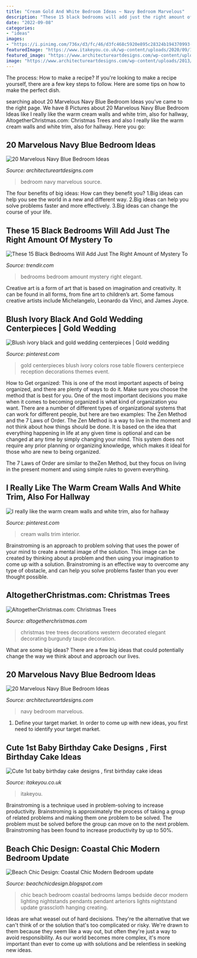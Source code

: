 ```yaml
---
title: "Cream Gold And White Bedroom Ideas ~ Navy Bedroom Marvelous"
description: "These 15 black bedrooms will add just the right amount of mystery to"
date: "2022-09-08"
categories:
- "ideas"
images:
- "https://i.pinimg.com/736x/d3/fc/46/d3fc468c5920e895c28324b194370993--cream-walls-white-trim.jpg"
featuredImage: "https://www.itakeyou.co.uk/wp-content/uploads/2020/09/1st-brithday-cake-2-531x1024.jpg"
featured_image: "https://www.architectureartdesigns.com/wp-content/uploads/2013/12/947-630x822.jpg"
image: "https://www.architectureartdesigns.com/wp-content/uploads/2013/12/1934.jpg"
---
```



The process: How to make a recipe?
If you're looking to make a recipe yourself, there are a few key steps to follow. Here are some tips on how to make the perfect dish.

	

		
searching about 20 Marvelous Navy Blue Bedroom Ideas you've came to the right page. We have 8 Pictures about 20 Marvelous Navy Blue Bedroom Ideas like I really like the warm cream walls and white trim, also for hallway, AltogetherChristmas.com: Christmas Trees and also I really like the warm cream walls and white trim, also for hallway. Here you go:
		
    
## 20 Marvelous Navy Blue Bedroom Ideas

<img loading=lazy src="https://www.architectureartdesigns.com/wp-content/uploads/2013/12/947-630x822.jpg" onerror="this.onerror=null;this.src='https://tse3.mm.bing.net/th?id=OIP.pxrPYW9Sp3dFgUqP8zm67gHaJq&amp;pid=15.1';" alt="20 Marvelous Navy Blue Bedroom Ideas">

_Source: architectureartdesigns.com_

>bedroom navy marvelous source. 

	

The four benefits of big ideas: How can they benefit you?
1.Big ideas can help you see the world in a new and different way.
2.Big ideas can help you solve problems faster and more effectively.
3.Big ideas can change the course of your life.

    
## These 15 Black Bedrooms Will Add Just The Right Amount Of Mystery To

<img loading=lazy src="https://cdn.trendir.com/wp-content/uploads/2017/11/trendy-black-bedroom.jpg" onerror="this.onerror=null;this.src='https://tse2.mm.bing.net/th?id=OIP.jaxzhvxhq2ac83oyuCsZcgHaJ3&amp;pid=15.1';" alt="These 15 Black Bedrooms Will Add Just The Right Amount of Mystery To">

_Source: trendir.com_

>bedrooms bedroom amount mystery right elegant. 

	

Creative art is a form of art that is based on imagination and creativity. It can be found in all forms, from fine art to children’s art. Some famous creative artists include Michelangelo, Leonardo da Vinci, and James Joyce.

    
## Blush Ivory Black And Gold Wedding Centerpieces | Gold Wedding

<img loading=lazy src="https://i.pinimg.com/736x/d0/df/31/d0df31ad05d3cc95a44b37192031c2ba--tiffany-wedding-wedding-gold.jpg" onerror="this.onerror=null;this.src='https://tse1.mm.bing.net/th?id=OIP.V5DFT8Wq3RVqvXCvcyq9TQHaLI&amp;pid=15.1';" alt="Blush ivory black and gold wedding centerpieces | Gold wedding">

_Source: pinterest.com_

>gold centerpieces blush ivory colors rose table flowers centerpiece reception decorations themes event. 

	

How to Get organized: This is one of the most important aspects of being organized, and there are plenty of ways to do it. Make sure you choose the method that is best for you.
One of the most important decisions you make when it comes to becoming organized is what kind of organization you want. There are a number of different types of organizational systems that can work for different people, but here are two examples: The Zen Method and the 7 Laws of Order.
The Zen Method is a way to live in the moment and not think about how things should be done. It is based on the idea that everything happening in life at any given time is optional and can be changed at any time by simply changing your mind. This system does not require any prior planning or organizing knowledge, which makes it ideal for those who are new to being organized.

The 7 Laws of Order are similar to theZen Method, but they focus on living in the present moment and using simple rules to govern everything.

    
## I Really Like The Warm Cream Walls And White Trim, Also For Hallway

<img loading=lazy src="https://i.pinimg.com/736x/d3/fc/46/d3fc468c5920e895c28324b194370993--cream-walls-white-trim.jpg" onerror="this.onerror=null;this.src='https://tse4.mm.bing.net/th?id=OIP.RbEnYAD1KLkjYpHxJWYZtgHaJ3&amp;pid=15.1';" alt="I really like the warm cream walls and white trim, also for hallway">

_Source: pinterest.com_

>cream walls trim interior. 

	

Brainstroming is an approach to problem solving that uses the power of your mind to create a mental image of the solution. This image can be created by thinking about a problem and then using your imagination to come up with a solution. Brainstroming is an effective way to overcome any type of obstacle, and can help you solve problems faster than you ever thought possible.

    
## AltogetherChristmas.com: Christmas Trees

<img loading=lazy src="https://www.altogetherchristmas.com/graphics/decor/trees/tree-flickr-rick_best.jpg" onerror="this.onerror=null;this.src='https://tse3.mm.bing.net/th?id=OIP.OPeyRDhEY8pIU0EZxjmwowHaLo&amp;pid=15.1';" alt="AltogetherChristmas.com: Christmas Trees">

_Source: altogetherchristmas.com_

>christmas tree trees decorations western decorated elegant decorating burgundy taupe decoration. 

	

What are some big ideas?
There are a few big ideas that could potentially change the way we think about and approach our lives.

    
## 20 Marvelous Navy Blue Bedroom Ideas

<img loading=lazy src="https://www.architectureartdesigns.com/wp-content/uploads/2013/12/1934.jpg" onerror="this.onerror=null;this.src='https://tse3.mm.bing.net/th?id=OIP.2YOrPPWMo0UdFuPeVuhMQQHaJ7&amp;pid=15.1';" alt="20 Marvelous Navy Blue Bedroom Ideas">

_Source: architectureartdesigns.com_

>navy bedroom marvelous. 

	

1. Define your target market. In order to come up with new ideas, you first need to identify your target market.

    
## Cute 1st Baby Birthday Cake Designs , First Birthday Cake Ideas

<img loading=lazy src="https://www.itakeyou.co.uk/wp-content/uploads/2020/09/1st-brithday-cake-2-531x1024.jpg" onerror="this.onerror=null;this.src='https://tse4.mm.bing.net/th?id=OIP.g5h6iL6hgdzmWbJWFY47UgHaOS&amp;pid=15.1';" alt="Cute 1st baby birthday cake designs , first birthday cake ideas">

_Source: itakeyou.co.uk_

>itakeyou. 

	

Brainstroming is a technique used in problem-solving to increase productivity. Brainstroming is approximately the process of taking a group of related problems and making them one problem to be solved. The problem must be solved before the group can move on to the next problem. Brainstroming has been found to increase productivity by up to 50%.

    
## Beach Chic Design: Coastal Chic Modern Bedroom Update

<img loading=lazy src="http://3.bp.blogspot.com/-SlygEthsJns/UIr6JVG3_BI/AAAAAAAAAtE/66oztH8ixTk/s1600/IMG_1604.JPG" onerror="this.onerror=null;this.src='https://tse4.mm.bing.net/th?id=OIP.1mowMRj8wOrYQ06USnE8hwHaLG&amp;pid=15.1';" alt="Beach Chic Design: Coastal Chic Modern Bedroom update">

_Source: beachchicdesign.blogspot.com_

>chic beach bedroom coastal bedrooms lamps bedside decor modern lighting nightstands pendants pendant arteriors lights nightstand update grasscloth hanging creating. 

	

Ideas are what weasel out of hard decisions. They're the alternative that we can't think of or the solution that's too complicated or risky. We're drawn to them because they seem like a way out, but often they're just a way to avoid responsibility. As our world becomes more complex, it's more important than ever to come up with solutions and be relentless in seeking new ideas.

